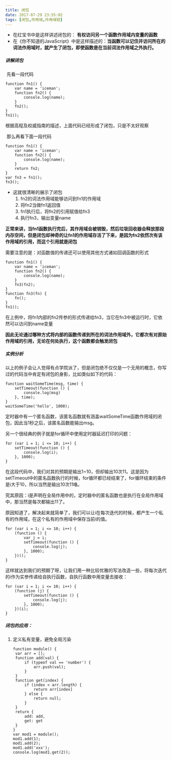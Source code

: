 ```yaml
---
title: 闭包
date: 2017-07-29 23:55:02
tags: [闭包,作用域,作用域链]
---
```


- 在红宝书中是这样讲述闭包的： **有权访问另一个函数作用域内变量的函数**
- 在《你不知道的JavaScript》中是这样描述的：**当函数可以记住并访问所在的词法作用域时，就产生了闭包，即使函数是在当前词法作用域之外执行。**

##### 讲解闭包

​	先看一段代码

~~~
function fn1() {
	var name = 'iceman';
	function fn2() {
		console.log(name);
	}
	fn2();
}
fn1();
~~~

根据高程及权威指南的描述，上面代码已经形成了闭包，只是不太好观察

​	那么再看下面一段代码

~~~
function fn1() {
	var name = 'iceman';
	function fn2() {
		console.log(name);
	}
	return fn2;
}
var fn3 = fn1();
fn3();
~~~

- 这就很清晰的展示了闭包
  1. fn2的词法作用域能够访问到fn1的作用域
  2. 将fn2当做fn1返回值
  3. fn1执行后，将fn2的引用赋值给fn3
  4. 执行fn3，输出变量name

**正常来讲，当fn1函数执行完后，其作用域会被销毁，然后垃圾回收器会释放那段内存空间，但是闭包却神奇的让fn1的作用域存活了下来，是因为fn2依然次有该作用域的引用，而这个引用就是闭包**

需要注意的是：对函数值的传递还可以使用其他方式诸如回调函数的形式

~~~
function fn1() {
	var name = 'iceman';
	function fn2() {
		console.log(name);
	}
	fn3(fn2);
}
function fn3(fn) {
	fn();
}
fn1();
~~~

在上例中，将fn1内部的fn2传参的形式传递给fn3，当它在fn3中被运行时，它依然可以访问到name变量

**因此无论通过哪种方式将内部的函数传递到所在的词法作用域外，它都次有对原始作用域的引用，无论在何处执行，这个函数都会触发闭包**

##### 实例分析

以上的例子会让人觉得有点学院派了，但是闭包绝不仅仅是一个无用的概念，你写过的代码当中肯定有闭包的身影，比如类似如下的代码：

```
function waitSomeTime(msg, time) {
	setTimeout(function () {
		console.log(msg)
	}, time);
}
waitSomeTime('hello', 1000);
```

定时器中有一个匿名函数，该匿名函数就有涵盖waitSomeTime函数作用域的闭包，因此当1秒之后，该匿名函数能输出msg。

另一个很经典的例子就是for循环中使用定时器延迟打印的问题：

```
for (var i = 1; i <= 10; i++) {
	setTimeout(function () {
		console.log(i);
	}, 1000);
}

```

在这段代码中，我们对其的预期是输出1~10，但却输出10次11。这是因为setTimeout中的匿名函数执行的时候，for循环都已经结束了，for循环结束的条件是i大于10，所以当然是输出10次11咯。

究其原因：i是声明在全局作用中的，定时器中的匿名函数也是执行在全局作用域中，那当然是每次都输出11了。

原因知道了，解决起来就简单了，我们可以让i在每次迭代的时候，都产生一个私有的作用域，在这个私有的作用域中保存当前i的值。

```
for (var i = 1; i <= 10; i++) {
	(function () {
		var j = i;
		setTimeout(function () {
			console.log(j);
		}, 1000);
	})();
}

```

这样就达到我们的预期了呀，让我们用一种比较优雅的写法改造一些，将每次迭代的i作为实参传递给自执行函数，自执行函数中用变量去接收：

```
for (var i = 1; i <= 10; i++) {
	(function (j) {
		setTimeout(function () {
			console.log(j);
		}, 1000);
	})(i);
}
```



##### 闭包的应用：

1. 定义私有变量，避免全局污染

   ~~~
   function module() {
   	var arr = [];
   	function add(val) {
   		if (typeof val == 'number') {
   			arr.push(val);
   		}
   	}
   	function get(index) {
   		if (index < arr.length) {
   			return arr[index]
   		} else {
   			return null;
   		}
   	}
   	return {
   		add: add,
   		get: get
   	}
   }
   var mod1 = module();
   mod1.add(1);
   mod1.add(2);
   mod1.add('xxx');
   console.log(mod1.get(2));
   ~~~